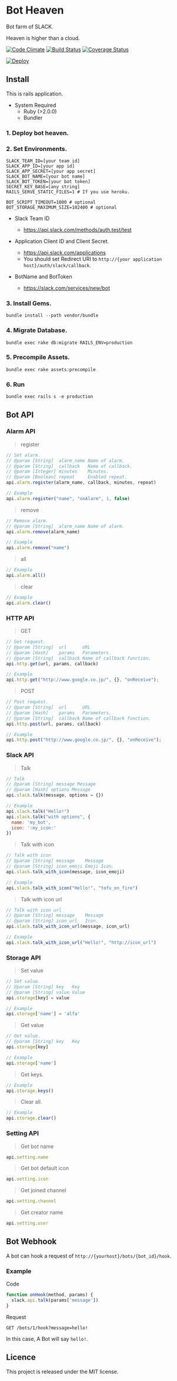Bot Heaven
====

Bot farm of SLACK.

Heaven is higher than a cloud.

[![Code Climate](https://codeclimate.com/github/alfa-jpn/BotHeaven/badges/gpa.svg)](https://codeclimate.com/github/alfa-jpn/BotHeaven)
[![Build Status](https://travis-ci.org/alfa-jpn/BotHeaven.svg?branch=master)](https://travis-ci.org/alfa-jpn/BotHeaven)
[![Coverage Status](https://coveralls.io/repos/alfa-jpn/BotHeaven/badge.svg)](https://coveralls.io/r/alfa-jpn/BotHeaven)

[![Deploy](https://www.herokucdn.com/deploy/button.png)](https://heroku.com/deploy)

## Install
This is rails application.
- System Required
  - Ruby (>2.0.0)
  - Bundler

### 1. Deploy bot heaven.
### 2. Set Environments.

```shell
SLACK_TEAM_ID=[your team id]
SLACK_APP_ID=[your app id]
SLACK_APP_SECRET=[your app secret]
SLACK_BOT_NAME=[your bot name]
SLACK_BOT_TOKEN=[your bot token]
SECRET_KEY_BASE=[any string]
RAILS_SERVE_STATIC_FILES=1 # If you use heroku.

BOT_SCRIPT_TIMEOUT=1000 # optional
BOT_STORAGE_MAXIMUM_SIZE=102400 # optional
```

- Slack Team ID
  - https://api.slack.com/methods/auth.test/test

- Application Client ID and Client Secret.
  - https://api.slack.com/applications
  - You should set Redirect URI to `http://{your application host}/auth/slack/callback`.

- BotName and BotToken
  - https://slack.com/services/new/bot

### 3. Install Gems.
```shell
bundle install --path vendor/bundle
```

### 4. Migrate Database.
```shell
bundle exec rake db:migrate RAILS_ENV=production
```

### 5. Precompile Assets.
```shell
bundle exec rake assets:precompile
```

### 6. Run
```shell
bundle exec rails s -e production
```

## Bot API
### Alarm API

> register

```javascript
// Set alarm.
// @param [String]  alarm_name Name of alarm.
// @param [String]  callback   Name of callback.
// @param [Integer] minutes    Minutes.
// @param [Boolean] repeat     Enabled repeat.
api.alarm.register(alarm_name, callback, minutes, repeat)

// Example
api.alarm.register("name", "onAlarm", 1, false)
```

> remove

```javascript
// Remove alarm.
// @param [String]  alarm_name Name of alarm.
api.alarm.remove(alarm_name)

// Example
api.alarm.remove("name")
```

> all

```javascript
// Example
api.alarm.all()
```

> clear

```javascript
// Example
api.alarm.clear()
```

### HTTP API
> GET

```javascript
// Get request.
// @param [String]  url      URL
// @param [Hash]    params   Parameters.
// @param [String]  callback Name of callback function.
api.http.get(url, params, callback)

// Example
api.http.get("http://www.google.co.jp/", {}, "onReceive");
```

> POST

```javascript
// Post request.
// @param [String]  url      URL
// @param [Hash]    params   Parameters.
// @param [String]  callback Name of callback function.
api.http.post(url, params, callback)

// Example
api.http.post("http://www.google.co.jp/", {}, "onReceive");
```

### Slack API
> Talk

```javascript
// Talk
// @param [String] message Message
// @param [Hash] options Message
api.slack.talk(message, options = {})

// Example
api.slack.talk("Hello!")
api.slack.talk("with options", {
  name: 'my_bot',
  icon: ':my_icon:'
})
```

> Talk with icon

```javascript
// Talk with icon
// @param [String] message    Message
// @param [String] icon_emoji Emoji Icon.
api.slack.talk_with_icon(message, icon_emoji)

// Example
api.slack.talk_with_icon("Hello!", "tofu_on_fire")
```

> Talk with icon url

```javascript
// Talk with icon url
// @param [String] message    Message
// @param [String] icon_url   Icon.
api.slack.talk_with_icon_url(message, icon_url)

// Example
api.slack.talk_with_icon_url("Hello!", "http://icon_url")
```

### Storage API
> Set value

```javascript
// Set value.
// @param [String] key   Key
// @param [String] value Value
api.storage[key] = value

// Example
api.storage['name'] = 'alfa'
```

> Get value

```javascript
// Get value.
// @param [String] key   Key
api.storage[key]

// Example
api.storage['name']
```

> Get keys.

```javascript
// Example
api.storage.keys()
```

> Clear all.

```javascript
// Example
api.storage.clear()
```

### Setting API
> Get bot name

```javascript
api.setting.name
```

> Get bot default icon

```javascript
api.setting.icon
```

> Get joined channel

```javascript
api.setting.channel
```

> Get creator name

```javascript
api.setting.user
```

## Bot Webhook
 A bot can hook a request of `http://{yourhost}/bots/{bot_id}/hook`.

### Example
Code
```javascript
function onHook(method, params) {
  slack.api.talk(params['message'])
}
```

Request
```
GET /bots/1/hook?message=hello!
```

In this case, A Bot will say `hello!`.

## Licence
This project is released under the MIT license.
